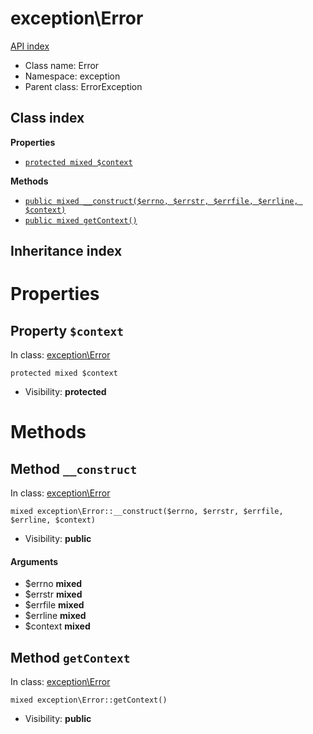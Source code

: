 # exception\Error
[API index](../API-index.md)






* Class name: Error
* Namespace: exception
* Parent class: ErrorException




## Class index

**Properties**
* [`protected mixed $context`](#property-context)

**Methods**
* [`public mixed __construct($errno, $errstr, $errfile, $errline, $context)`](#method-__construct)
* [`public mixed getContext()`](#method-getContext)


## Inheritance index





# Properties


## Property `$context`
In class: [exception\Error](#top)

```
protected mixed $context
```





* Visibility: **protected**


# Methods


## Method `__construct`
In class: [exception\Error](#top)

```
mixed exception\Error::__construct($errno, $errstr, $errfile, $errline, $context)
```





* Visibility: **public**

#### Arguments

* $errno **mixed**
* $errstr **mixed**
* $errfile **mixed**
* $errline **mixed**
* $context **mixed**






## Method `getContext`
In class: [exception\Error](#top)

```
mixed exception\Error::getContext()
```





* Visibility: **public**





